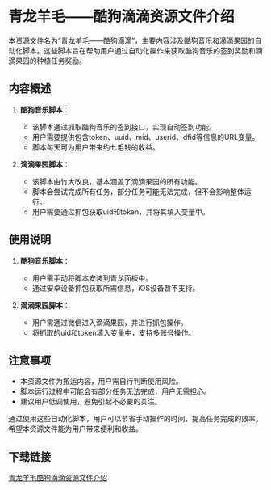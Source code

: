 # 青龙羊毛——酷狗滴滴资源文件介绍

本资源文件名为“青龙羊毛——酷狗滴滴”，主要内容涉及酷狗音乐和滴滴果园的自动化脚本。这些脚本旨在帮助用户通过自动化操作来获取酷狗音乐的签到奖励和滴滴果园的种植任务奖励。

## 内容概述

1. **酷狗音乐脚本**：
   - 该脚本通过抓取酷狗音乐的签到接口，实现自动签到功能。
   - 用户需要提供包含token、uuid、mid、userid、dfid等信息的URL变量。
   - 脚本每天可为用户带来约七毛钱的收益。

2. **滴滴果园脚本**：
   - 该脚本由竹大改良，基本涵盖了滴滴果园的所有功能。
   - 脚本会尝试完成所有任务，部分任务可能无法完成，但不会影响整体运行。
   - 用户需要通过抓包获取uid和token，并将其填入变量中。

## 使用说明

1. **酷狗音乐脚本**：
   - 用户需手动将脚本安装到青龙面板中。
   - 通过安卓设备抓包获取所需信息，iOS设备暂不支持。

2. **滴滴果园脚本**：
   - 用户需通过微信进入滴滴果园，并进行抓包操作。
   - 将抓取的uid和token填入变量中，支持多账号操作。

## 注意事项

- 本资源文件为搬运内容，用户需自行判断使用风险。
- 脚本运行过程中可能会有部分任务无法完成，用户无需担心。
- 建议用户低调使用，避免引起不必要的关注。

通过使用这些自动化脚本，用户可以节省手动操作的时间，提高任务完成的效率。希望本资源文件能为用户带来便利和收益。

## 下载链接

[青龙羊毛酷狗滴滴资源文件介绍](https://pan.quark.cn/s/86a7ad4ee9b8)